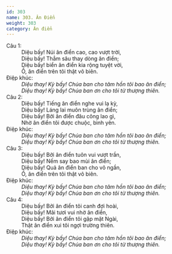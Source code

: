 ```yaml
---
id: 303
name: 303. Ân Điển
weight: 303
category: Ân điển
---
```

<dl><dt>Câu 1:</dt><dd data-verse="1">Diệu bấy! Núi ân điển cao, cao vượt trời, <br/>Diệu bấy! Thẳm sâu thay dòng ân điển; <br/>Diệu bấy! biển ân điển kia rộng tuyệt vời, <br/>Ồ, ân điển trên tôi thật vô biên. </dd><dt>Điệp khúc:</dt><dd data-chorus="1"><em>Diệu thay! Kỳ bấy! Chúa ban cho tâm hồn tôi bao ân điển; <br/>Diệu thay! Kỳ bấy! Chúa ban ơn cho tôi từ thượng thiên. </em></dd><dt>Câu 2:</dt><dd data-verse="2">Diệu bấy! Tiếng ân điển nghe vui lạ kỳ, <br/>Diệu bấy! Láng lai muôn trùng ân điển; <br/>Diệu bấy! Bởi ân điển đâu công lao gì, <br/>Nhờ ân điển tôi được chuộc, bình yên. </dd><dt>Điệp khúc:</dt><dd data-chorus="1"><em>Diệu thay! Kỳ bấy! Chúa ban cho tâm hồn tôi bao ân điển; <br/>Diệu thay! Kỳ bấy! Chúa ban ơn cho tôi từ thượng thiên. </em></dd><dt>Câu 3:</dt><dd data-verse="3">Diệu bấy! Bởi ân điển tuôn vui vượt trần, <br/>Diệu bấy! Nếm say bao mùi ân điển; <br/>Diệu bấy! Quả ân điển ban cho vô ngần, <br/>Ồ, ân điển trên tôi thật vô biên. </dd><dt>Điệp khúc:</dt><dd data-chorus="1"><em>Diệu thay! Kỳ bấy! Chúa ban cho tâm hồn tôi bao ân điển; <br/>Diệu thay! Kỳ bấy! Chúa ban ơn cho tôi từ thượng thiên. </em></dd><dt>Câu 4:</dt><dd data-verse="4">Diệu bấy! Bởi ân điển tôi canh đợi hoài, <br/>Diệu bấy! Mãi tươi vui nhờ ân điển, <br/>Diệu bấy! Bởi ân điển tôi gặp mặt Ngài, <br/>Thật ân điển xui tôi ngợi trường thiên. </dd><dt>Điệp khúc:</dt><dd data-chorus="1"><em>Diệu thay! Kỳ bấy! Chúa ban cho tâm hồn tôi bao ân điển; <br/>Diệu thay! Kỳ bấy! Chúa ban ơn cho tôi từ thượng thiên. </em></dd></dl>
